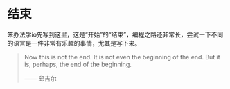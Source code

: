 # 结束

笨办法学io先写到这里，这是“开始”的“结束”，编程之路还非常长，尝试一下不同的语言是一件非常有乐趣的事情，尤其是写下来。

>   Now this is not the end. It is not even the beginning of the end. But it is, perhaps, the end of the beginning.
>
>   —— 邱吉尔

